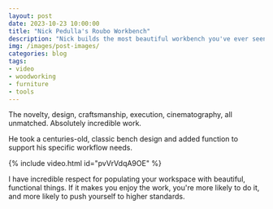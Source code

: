 ```yaml
---
layout: post
date: 2023-10-23 10:00:00
title: "Nick Pedulla's Roubo Workbench"
description: "Nick builds the most beautiful workbench you've ever seen."
img: /images/post-images/
categories: blog
tags:
- video
- woodworking
- furniture
- tools
---
```


The novelty, design, craftsmanship, execution, cinematography, all unmatched. Absolutely incredible work.

He took a centuries-old, classic bench design and added function to support his specific workflow needs.

{% include video.html id="pvVrVdqA9OE" %}

I have incredible respect for populating your workspace with beautiful, functional things. If it makes you enjoy the work, you're more likely to do it, and more likely to push yourself to higher standards.

